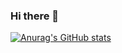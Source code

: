 ### Hi there 👋

<!--
**qq31311137/qq31311137** is a ✨ _special_ ✨ repository because its `README.md` (this file) appears on your GitHub profile.

Here are some ideas to get you started:

- 🔭 I’m currently working on ...
- 🌱 I’m currently learning ...
- 👯 I’m looking to collaborate on ...
- 🤔 I’m looking for help with ...
- 💬 Ask me about ...
- 📫 How to reach me: ...
- 😄 Pronouns: ...
- ⚡ Fun fact: ...
-->

<!-- 状态卡 -->
[![Anurag's GitHub stats](https://github-readme-stats.vercel.app/api?username=qq31311137&count_private=true&show_icons=true&theme=midnight-purple)](https://github.com/anuraghazra/github-readme-stats)

<!-- 语言卡 -->
<!-- [![Top Langs](https://github-readme-stats.vercel.app/api/top-langs/?username=qq31311137)](https://github.com/anuraghazra/github-readme-stats) -->
